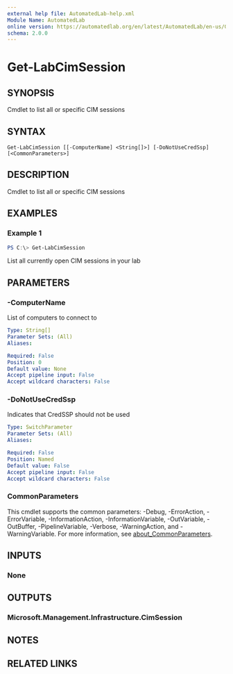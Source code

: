 ```yaml
---
external help file: AutomatedLab-help.xml
Module Name: AutomatedLab
online version: https://automatedlab.org/en/latest/AutomatedLab/en-us/Get-LabCimSession
schema: 2.0.0
---
```


# Get-LabCimSession

## SYNOPSIS
Cmdlet to list all or specific CIM sessions

## SYNTAX

```
Get-LabCimSession [[-ComputerName] <String[]>] [-DoNotUseCredSsp] [<CommonParameters>]
```

## DESCRIPTION
Cmdlet to list all or specific CIM sessions

## EXAMPLES

### Example 1
```powershell
PS C:\> Get-LabCimSession
```

List all currently open CIM sessions in your lab

## PARAMETERS

### -ComputerName
List of computers to connect to

```yaml
Type: String[]
Parameter Sets: (All)
Aliases:

Required: False
Position: 0
Default value: None
Accept pipeline input: False
Accept wildcard characters: False
```

### -DoNotUseCredSsp
Indicates that CredSSP should not be used

```yaml
Type: SwitchParameter
Parameter Sets: (All)
Aliases:

Required: False
Position: Named
Default value: False
Accept pipeline input: False
Accept wildcard characters: False
```

### CommonParameters
This cmdlet supports the common parameters: -Debug, -ErrorAction, -ErrorVariable, -InformationAction, -InformationVariable, -OutVariable, -OutBuffer, -PipelineVariable, -Verbose, -WarningAction, and -WarningVariable. For more information, see [about_CommonParameters](http://go.microsoft.com/fwlink/?LinkID=113216).

## INPUTS

### None
## OUTPUTS

### Microsoft.Management.Infrastructure.CimSession
## NOTES

## RELATED LINKS

